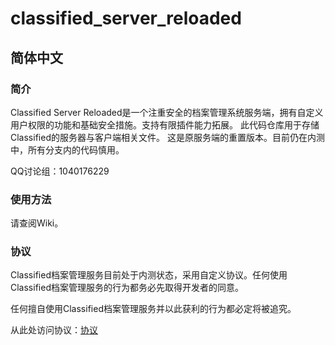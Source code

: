 ﻿# classified_server_reloaded
## 简体中文
### 简介
Classified Server Reloaded是一个注重安全的档案管理系统服务端，拥有自定义用户权限的功能和基础安全措施。支持有限插件能力拓展。
此代码仓库用于存储Classified的服务器与客户端相关文件。
这是原服务端的重置版本。目前仍在内测中，所有分支内的代码慎用。

QQ讨论组：1040176229

### 使用方法
请查阅Wiki。

### 协议
Classified档案管理服务目前处于内测状态，采用自定义协议。任何使用Classified档案管理服务的行为都务必先取得开发者的同意。

任何擅自使用Classified档案管理服务并以此获利的行为都必定将被追究。

从此处访问协议：<a href=./LICENSE>协议</a>

